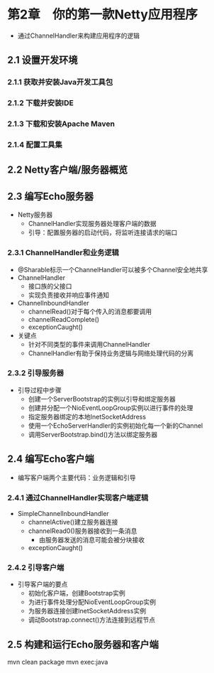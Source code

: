 
# 第2章　你的第一款Netty应用程序

* 通过ChannelHandler来构建应用程序的逻辑

## 2.1  设置开发环境

### 2.1.1  获取并安装Java开发工具包

### 2.1.2  下载并安装IDE

### 2.1.3  下载和安装Apache Maven

### 2.1.4  配置工具集

## 2.2  Netty客户端/服务器概览

## 2.3  编写Echo服务器

* Netty服务器
  * ChannelHandler实现服务器处理客户端的数据
  * 引导：配置服务器的启动代码，将监听连接请求的端口

### 2.3.1  ChannelHandler和业务逻辑

* @Sharable标示一个ChannelHandler可以被多个Channel安全地共享
* ChannelHandler
  * 接口族的父接口
  * 实现负责接收并响应事件通知
* ChannelInboundHandler
  * channelRead()对于每个传入的消息都要调用
  * channelReadComplete()
  * exceptionCaught()
* 关键点
  * 针对不同类型的事件来调用ChannelHandler
  * ChannelHandler有助于保持业务逻辑与网络处理代码的分离

### 2.3.2  引导服务器

* 引导过程中步骤
  * 创建一个ServerBootstrap的实例以引导和绑定服务器
  * 创建并分配一个NioEventLoopGroup实例以进行事件的处理
  * 指定服务器绑定的本地InetSocketAddress
  * 使用一个EchoServerHandler的实例初始化每一个新的Channel
  * 调用ServerBootstrap.bind()方法以绑定服务器

## 2.4  编写Echo客户端

* 编写客户端两个主要代码：业务逻辑和引导

### 2.4.1  通过ChannelHandler实现客户端逻辑

* SimpleChannelInboundHandler
  * channelActive()建立服务器连接
  * channelRead0()服务器接收到一条消息
    * 由服务器发送的消息可能会被分块接收
  * exceptionCaught()

### 2.4.2  引导客户端

* 引导客户端的要点
  * 初始化客户端，创建Bootstrap实例
  * 为进行事件处理分配NioEventLoopGroup实例
  * 为服务器连接创建InetSocketAddress实例
  * 调动Bootstrap.connect()方法连接到远程节点

## 2.5  构建和运行Echo服务器和客户端

mvn clean package
mvn exec:java